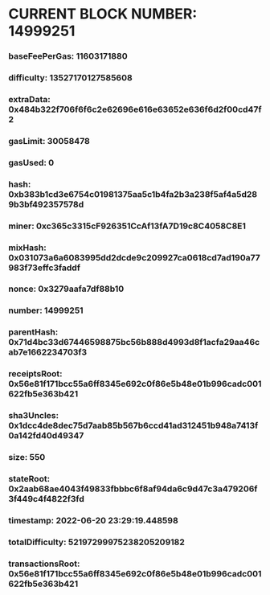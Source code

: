 # CURRENT BLOCK NUMBER: 14999251

### baseFeePerGas: 11603171880
### difficulty: 13527170127585608
### extraData: 0x484b322f706f6f6c2e62696e616e63652e636f6d2f00cd47f2
### gasLimit: 30058478
### gasUsed: 0
### hash: 0xb383b1cd3e6754c01981375aa5c1b4fa2b3a238f5af4a5d289b3bf492357578d
### miner: 0xc365c3315cF926351CcAf13fA7D19c8C4058C8E1
### mixHash: 0x031073a6a6083995dd2dcde9c209927ca0618cd7ad190a77983f73effc3faddf
### nonce: 0x3279aafa7df88b10
### number: 14999251
### parentHash: 0x71d4bc33d67446598875bc56b888d4993d8f1acfa29aa46cab7e1662234703f3
### receiptsRoot: 0x56e81f171bcc55a6ff8345e692c0f86e5b48e01b996cadc001622fb5e363b421
### sha3Uncles: 0x1dcc4de8dec75d7aab85b567b6ccd41ad312451b948a7413f0a142fd40d49347
### size: 550
### stateRoot: 0x2aab68ae4043f49833fbbbc6f8af94da6c9d47c3a479206f3f449c4f4822f3fd
### timestamp: 2022-06-20 23:29:19.448598
### totalDifficulty: 52197299975238205209182
### transactionsRoot: 0x56e81f171bcc55a6ff8345e692c0f86e5b48e01b996cadc001622fb5e363b421
